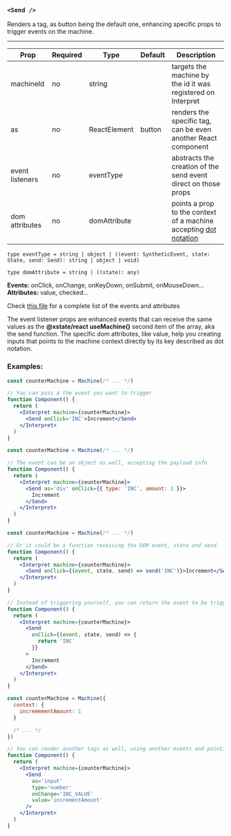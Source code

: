 ### `<Send />`

Renders a tag, as button being the default one, enhancing specific props to trigger events on the machine.

---

| Prop            | Required | Type         | Default | Description                                                                                             |
| --------------- | -------- | ------------ | ------- | ------------------------------------------------------------------------------------------------------- |
| machineId       | no       | string       |         | targets the machine by the id it was registered on Interpret                                            |
| as              | no       | ReactElement | button  | renders the specific tag, can be even another React component                                           |
| event listeners | no       | eventType    |         | abstracts the creation of the send event direct on those props                                          |
| dom attributes  | no       | domAttribute |         | points a prop to the context of a machine accepting [dot notation](https://lodash.com/docs/4.17.15#get) |

`type eventType = string | object | ((event: SyntheticEvent, state: State, send: Send): string | object | void)`

`type domAttribute = string | ((state): any)`

**Events:** onClick, onChange, onKeyDown, onSubmit, onMouseDown...
**Attributes:** value, checked...

Check [this file](https://github.com/marceloadsj/jsxstate/blob/master/src/constants/index.tsx) for a complete list of the events and attributes

The event listener props are enhanced events that can receive the same values as the **@xstate/react useMachine()** second item of the array, aka the send function.
The specific dom attributes, like value, help you creating inputs that points to the machine context directly by its key described as dot notation.

### Examples:

```jsx
const counterMachine = Machine(/* ... */)

// You can pass a the event you want to trigger
function Component() {
  return (
    <Interpret machine={counterMachine}>
      <Send onClick='INC'>Increment</Send>
    </Interpret>
  )
}
```

```jsx
const counterMachine = Machine(/* ... */)

// The event can be an object as well, accepting the payload info
function Component() {
  return (
    <Interpret machine={counterMachine}>
      <Send as='div' onClick={{ type: 'INC', amount: 2 }}>
        Increment
      </Send>
    </Interpret>
  )
}
```

```jsx
const counterMachine = Machine(/* ... */)

// Or it could be a function receiving the DOM event, state and send
function Component() {
  return (
    <Interpret machine={counterMachine}>
      <Send onClick={(event, state, send) => send('INC')}>Increment</Send>
    </Interpret>
  )
}
```

```jsx
// Instead of triggering yourself, you can return the event to be triggered as string or object
function Component() {
  return (
    <Interpret machine={counterMachine}>
      <Send
        onClick={(event, state, send) => {
          return 'INC'
        }}
      >
        Increment
      </Send>
    </Interpret>
  )
}
```

```jsx
const counterMachine = Machine({
  context: {
    incremementAmount: 1
  }

  /* ... */
})

// You can render another tags as well, using another events and pointing some attributes to the context
function Component() {
  return (
    <Interpret machine={counterMachine}>
      <Send
        as='input'
        type='number'
        onChange='INC_VALUE'
        value='incrementAmount'
      />
    </Interpret>
  )
}
```
